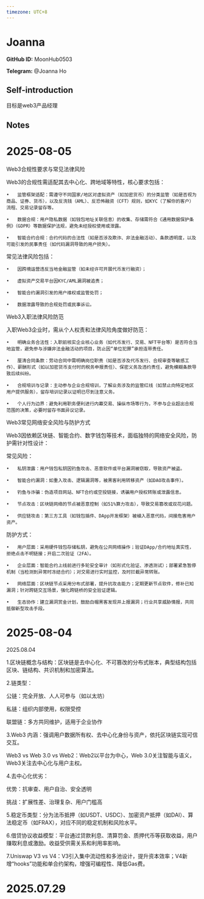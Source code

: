 ```yaml
---
timezone: UTC+8
---
```


# Joanna

**GitHub ID:** MoonHub0503

**Telegram:** @Joanna Ho

## Self-introduction

目标是web3产品经理

## Notes

<!-- Content_START -->
# 2025-08-05

Web3合规性要求与常见法律风险

Web3的合规性需适配其去中心化、跨地域等特性，核心要求包括：

	•	监管框架适配：需遵守不同国家/地区对虚拟资产（如加密货币）的分类监管（如是否视为商品、证券、货币），以及反洗钱（AML）、反恐怖融资（CFT）规则，如KYC（了解你的客户）流程、交易记录留存等。

	•	数据合规：用户隐私数据（如钱包地址关联信息）的收集、存储需符合《通用数据保护条例》（GDPR）等数据保护法规，避免未经授权使用或泄露。

	•	智能合约合规：合约代码的合法性（如是否涉及欺诈、非法金融活动）、条款透明度，以及可能引发的民事责任（如代码漏洞导致的用户损失）。

常见法律风险包括：

	•	因跨境运营违反当地金融监管（如未经许可开展代币发行融资）；

	•	虚拟资产交易平台因KYC/AML漏洞被追责；

	•	智能合约漏洞引发的用户维权或监管处罚；

	•	数据泄露导致的合规处罚或民事诉讼。

Web3入职法律风险防范

入职Web3企业时，需从个人权责和法律风险角度做好防范：

	•	明确业务合法性：入职前核实企业核心业务（如代币发行、交易、NFT平台等）是否符合当地监管，避免参与涉嫌非法金融活动的项目，防止因“单位犯罪”承担连带责任。

	•	厘清合同条款：劳动合同中需明确岗位职责（如是否涉及代币发行、合规审查等敏感工作）、薪酬形式（如以加密货币支付时的税务申报责任）、保密义务及违约责任，避免模糊条款导致后续纠纷。

	•	合规培训与记录：主动参与企业合规培训，了解业务涉及的监管红线（如禁止向特定地区用户提供服务），留存培训记录以证明已尽到注意义务。

	•	个人行为边界：避免利用职务便利进行内幕交易、操纵市场等行为，不参与企业超出合规范围的决策，必要时留存书面异议记录。

Web3常见网络安全风险与防护方式

Web3因依赖区块链、智能合约、数字钱包等技术，面临独特的网络安全风险，防护需针对性设计：

常见风险：

	•	私钥泄露：用户钱包私钥因钓鱼攻击、恶意软件或平台漏洞被窃取，导致资产被盗。

	•	智能合约漏洞：如重入攻击、逻辑漏洞等，被黑客利用转移资产（如DAO攻击事件）。

	•	钓鱼与诈骗：伪造项目网站、NFT合约或空投链接，诱骗用户授权转账或泄露信息。

	•	节点攻击：区块链网络的节点被恶意控制（如51%算力攻击），导致交易篡改或双花问题。

	•	供应链攻击：第三方工具（如钱包插件、DApp开发框架）被植入恶意代码，间接危害用户资产。

防护方式：

	•	用户层面：采用硬件钱包存储私钥，避免在公共网络操作；验证DApp/合约地址真实性，拒绝点击不明链接；开启二次验证（2FA）。

	•	企业层面：智能合约上线前进行多轮安全审计（如形式化验证、渗透测试）；部署紧急暂停机制（当检测到异常时冻结合约）；对交易进行实时监控，及时拦截异常转账。

	•	网络层面：区块链节点采用分布式部署，提升抗攻击能力；定期更新节点软件，修补已知漏洞；针对跨链交互场景，强化跨链桥的安全验证逻辑。

	•	生态协作：建立漏洞赏金计划，鼓励白帽黑客发现并上报漏洞；行业共享威胁情报，共同抵御新型攻击手段。

# 2025-08-04

2025.08.04

1.区块链概念与结构：区块链是去中心化、不可篡改的分布式账本，典型结构包括区块、链结构、共识机制和加密算法。

2.链类型：

公链：完全开放、人人可参与（如以太坊）

私链：组织内部使用，权限受控

联盟链：多方共同维护，适用于企业协作

3.Web3 内涵：强调用户数据所有权、去中心化身份与资产，依托区块链实现可信交互。

Web3 vs Web 3.0 vs Web2：Web2以平台为中心，Web 3.0关注智能与语义，Web3关注去中心化与用户主权。

4.去中心化优劣：

优势：抗审查、用户自治、安全透明

挑战：扩展性差、治理复杂、用户门槛高

5.稳定币类型：分为法币抵押（如USDT、USDC）、加密资产抵押（如DAI）、算法稳定币（如FRAX），对应不同的稳定机制和风险水平。

6.借贷协议收益模型：平台通过贷款利息、清算罚金、质押代币等获取收益，用户赚取利息或激励。收益受供需关系和利用率影响。

7.Uniswap V3 vs V4：V3引入集中流动性和多池设计，提升资本效率；V4新增“hooks”功能和单合约架构，增强可编程性、降低Gas费。


# 2025.07.29


<!-- Content_END -->
